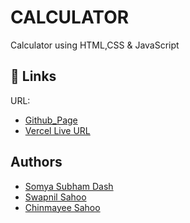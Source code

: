 # CALCULATOR
Calculator using HTML,CSS & JavaScript

## 🔗 Links
URL: 
- [Github_Page](https://somyasubham9.github.io/Calculator/)
- [Vercel Live URL](https://calculator-42wfm7tio-somyasubham9.vercel.app/)

## Authors

- [Somya Subham Dash](https://www.github.com/somyasubham9)
- [Swapnil Sahoo](https://www.github.com/swapnil0601)
- [Chinmayee Sahoo](https://www.github.com/chinmayee22)
  
